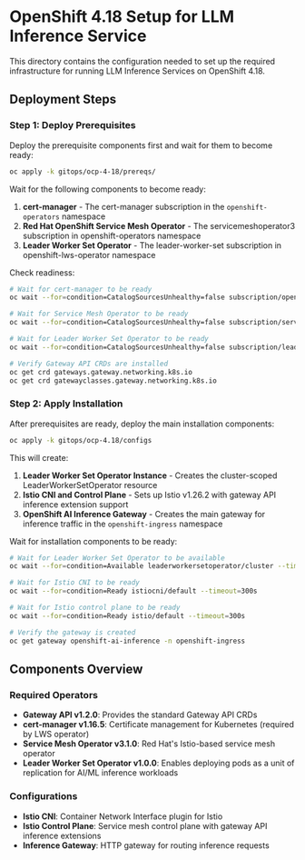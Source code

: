 # OpenShift 4.18 Setup for LLM Inference Service

This directory contains the configuration needed to set up the required infrastructure for running LLM Inference Services on OpenShift 4.18.

## Deployment Steps

### Step 1: Deploy Prerequisites

Deploy the prerequisite components first and wait for them to become ready:

```sh
oc apply -k gitops/ocp-4-18/prereqs/
```

Wait for the following components to become ready:

1. **cert-manager** - The cert-manager subscription in the `openshift-operators` namespace
2. **Red Hat OpenShift Service Mesh Operator** - The servicemeshoperator3 subscription in openshift-operators namespace
3. **Leader Worker Set Operator** - The leader-worker-set subscription in openshift-lws-operator namespace

Check readiness:

```sh
# Wait for cert-manager to be ready
oc wait --for=condition=CatalogSourcesUnhealthy=false subscription/openshift-cert-manager-operator -n cert-manager-operator --timeout=300s

# Wait for Service Mesh Operator to be ready
oc wait --for=condition=CatalogSourcesUnhealthy=false subscription/servicemeshoperator3 -n openshift-operators --timeout=300s

# Wait for Leader Worker Set Operator to be ready
oc wait --for=condition=CatalogSourcesUnhealthy=false subscription/leader-worker-set -n openshift-lws-operator --timeout=300s

# Verify Gateway API CRDs are installed
oc get crd gateways.gateway.networking.k8s.io
oc get crd gatewayclasses.gateway.networking.k8s.io
```

### Step 2: Apply Installation

After prerequisites are ready, deploy the main installation components:

```sh
oc apply -k gitops/ocp-4.18/configs
```

This will create:

1. **Leader Worker Set Operator Instance** - Creates the cluster-scoped LeaderWorkerSetOperator resource
2. **Istio CNI and Control Plane** - Sets up Istio v1.26.2 with gateway API inference extension support
3. **OpenShift AI Inference Gateway** - Creates the main gateway for inference traffic in the `openshift-ingress` namespace

Wait for installation components to be ready:

```sh
# Wait for Leader Worker Set Operator to be available
oc wait --for=condition=Available leaderworkersetoperator/cluster --timeout=300s

# Wait for Istio CNI to be ready
oc wait --for=condition=Ready istiocni/default --timeout=300s

# Wait for Istio control plane to be ready
oc wait --for=condition=Ready istio/default --timeout=300s

# Verify the gateway is created
oc get gateway openshift-ai-inference -n openshift-ingress
```

## Components Overview

### Required Operators

- **Gateway API v1.2.0**: Provides the standard Gateway API CRDs
- **cert-manager v1.16.5**: Certificate management for Kubernetes (required by LWS operator)
- **Service Mesh Operator v3.1.0**: Red Hat's Istio-based service mesh operator
- **Leader Worker Set Operator v1.0.0**: Enables deploying pods as a unit of replication for AI/ML inference workloads

### Configurations

- **Istio CNI**: Container Network Interface plugin for Istio
- **Istio Control Plane**: Service mesh control plane with gateway API inference extensions
- **Inference Gateway**: HTTP gateway for routing inference requests
